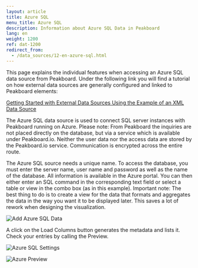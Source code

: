 ```yaml
---
layout: article
title: Azure SQL
menu_title: Azure SQL
description: Information about Azure SQL Data in Peakboard
lang: en
weight: 1200
ref: dat-1200
redirect_from:
  - /data_sources/12-en-azure-sql.html
---
```

This page explains the individual features when accessing an Azure SQL data source from Peakboard. Under the following link you will find a tutorial on how external data sources are generally configured and linked to Peakboard elements:

[Getting Started with External Data Sources Using the Example of an XML Data Source](/tutorials/03-en-xml-data.html)

The Azure SQL data source is used to connect SQL server instances with Peakboard running on Azure. Please note: From Peakboard the inquiries are not placed directly on the database, but via a service which is available under Peakboard.io. Neither the user data nor the access data are stored by the Peakboard.io service. Communication is encrypted across the entire route.

The Azure SQL source needs a unique name. To access the database, you must enter the server name, user name and password as well as the name of the database. All information is available in the Azure portal. You can then either enter an SQL command in the corresponding text field or select a table or view in the combo box (as in this example). Important note: The best thing to do is to create a view for the data that formats and aggregates the data in the way you want it to be displayed later. This saves a lot of rework when designing the visualization.

![Add Azure SQL Data](/assets/images/data-sources/azure/add-azure-sql-data.png)

A click on the Load Columns button generates the metadata and lists it. Check your entries by calling the Preview.

![Azure SQL Settings](/assets/images/data-sources/azure/azure-sql-settings.png)


![Azure Preview](/assets/images/data-sources/azure/azure-preview.png)

